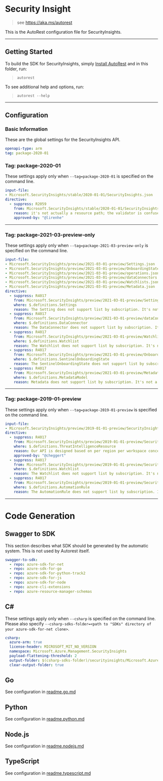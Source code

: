 # Security Insight

> see https://aka.ms/autorest

This is the AutoRest configuration file for SecurityInsights.

---

## Getting Started

To build the SDK for SecurityInsights, simply [Install AutoRest](https://aka.ms/autorest/install) and in this folder, run:

> `autorest`

To see additional help and options, run:

> `autorest --help`

---

## Configuration

### Basic Information

These are the global settings for the SecurityInsights API.

```yaml
openapi-type: arm
tag: package-2020-01
```

### Tag: package-2020-01

These settings apply only when `--tag=package-2020-01` is specified on the command line.

```yaml $(tag) == 'package-2020-01'
input-file:
- Microsoft.SecurityInsights/stable/2020-01-01/SecurityInsights.json
directive:
  - suppress: R2059
    from: Microsoft.SecurityInsights/stable/2020-01-01/SecurityInsights.json
    reason: it's not actually a resource path; the validator is confused because the LogAnalytics namespace is in the URI path.
    approved-by: "@lirenhe"
```

---

### Tag: package-2021-03-preview-only

These settings apply only when `--tag=package-2021-03-preview-only` is specified on the command line.

```yaml $(tag) == 'package-2021-03-preview-only'
input-file:
- Microsoft.SecurityInsights/preview/2021-03-01-preview/Settings.json
- Microsoft.SecurityInsights/preview/2021-03-01-preview/OnboardingStates.json
- Microsoft.SecurityInsights/preview/2021-03-01-preview/operations.json
- Microsoft.SecurityInsights/preview/2021-03-01-preview/dataConnectors.json
- Microsoft.SecurityInsights/preview/2021-03-01-preview/Watchlists.json
- Microsoft.SecurityInsights/preview/2021-03-01-preview/Metadata.json
directive:
  - suppress: R4017
    from: Microsoft.SecurityInsights/preview/2021-03-01-preview/Settings.json
    where: $.definitions.Settings
    reason: The Setting does not support list by subscription. It's not a top-level resource. To get the Setting, we should have a subscription as well as a resource group and Log Analytics workspace.
  - suppress: R4017
    from: Microsoft.SecurityInsights/preview/2021-03-01-preview/dataConnectors.json
    where: $.definitions.DataConnector
    reason: The DataConnector does not support list by subscription. It's not a top-level resource.
  - suppress: R4017
    from: Microsoft.SecurityInsights/preview/2021-03-01-preview/Watchlists.json
    where: $.definitions.Watchlist
    reason: The Watchlist does not support list by subscription. It's not a top-level resource. To get the Watchlist, we should have a subscription as well as a resource group and Log Analytics workspace.
  - suppress: R4017
    from: Microsoft.SecurityInsights/preview/2021-03-01-preview/OnboardingStates.json
    where: $.definitions.SentinelOnboardingState
    reason: The SentinelOnboardingState does not support list by subscription. It's not a top-level resource. To get the SentinelOnboardingState, we should have a subscription as well as a resource group and Log Analytics workspace.
  - suppress: R4017
    from: Microsoft.SecurityInsights/preview/2021-03-01-preview/Metadata.json
    where: $.definitions.MetadataModel
    reason: Metadata does not support list by subscription. It's not a top-level resource. To get a Metadata list, we should have a subscription as well as a resource group and Log Analytics workspace.
```

---

### Tag: package-2019-01-preview

These settings apply only when `--tag=package-2019-01-preview` is specified on the command line.

```yaml $(tag) == 'package-2019-01-preview'
input-file:
- Microsoft.SecurityInsights/preview/2019-01-01-preview/SecurityInsights.json
directive:
  - suppress: R4017
    from: Microsoft.SecurityInsights/preview/2019-01-01-preview/SecurityInsights.json
    where: $.definitions.ThreatIntelligenceResource
    reason: Our API is designed based on per region per workspace concept. There is no use case of our customers to get all indicators in multiple workspaces.
    approved-by: "@cheggert"
  - suppress: R4017
    from: Microsoft.SecurityInsights/preview/2019-01-01-preview/SecurityInsights.json
    where: $.definitions.Watchlist
    reason: The Watchlist does not support list by subscription. It's not a top-level resource. To get the Watchlist, we should have a subscription as well as a resource group and Log Analytics workspace. 
  - suppress: R4017
    from: Microsoft.SecurityInsights/preview/2019-01-01-preview/SecurityInsights.json
    where: $.definitions.AutomationRule
    reason: The AutomationRule does not support list by subscription. It's not a top-level resource. To get the AutomationRule, we should have a subscription as well as a resource group and Log Analytics workspace.
```

---

# Code Generation

## Swagger to SDK

This section describes what SDK should be generated by the automatic system.
This is not used by Autorest itself.

```yaml $(swagger-to-sdk)
swagger-to-sdk:
  - repo: azure-sdk-for-net
  - repo: azure-sdk-for-go
  - repo: azure-sdk-for-python-track2
  - repo: azure-sdk-for-js
  - repo: azure-sdk-for-node
  - repo: azure-cli-extensions
  - repo: azure-resource-manager-schemas
```

## C#

These settings apply only when `--csharp` is specified on the command line.
Please also specify `--csharp-sdks-folder=<path to "SDKs" directory of your azure-sdk-for-net clone>`.

```yaml $(csharp)
csharp:
  azure-arm: true
  license-header: MICROSOFT_MIT_NO_VERSION
  namespace: Microsoft.Azure.Management.SecurityInsights
  payload-flattening-threshold: 2
  output-folder: $(csharp-sdks-folder)/securityinsights/Microsoft.Azure.Management.SecurityInsights/src/Generated
  clear-output-folder: true
```

## Go

See configuration in [readme.go.md](./readme.go.md)

## Python

See configuration in [readme.python.md](./readme.python.md)

## Node.js

See configuration in [readme.nodejs.md](./readme.nodejs.md)

## TypeScript

See configuration in [readme.typescript.md](./readme.typescript.md)



